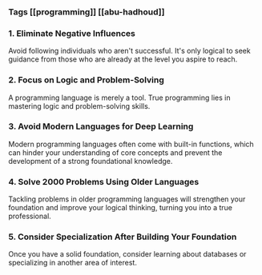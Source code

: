 
### Tags [[programming]] [[abu-hadhoud]] 


### 1. **Eliminate Negative Influences**

Avoid following individuals who aren't successful. It's only logical to seek guidance from those who are already at the level you aspire to reach.

### 2. **Focus on Logic and Problem-Solving**

A programming language is merely a tool. True programming lies in mastering logic and problem-solving skills.

### 3. **Avoid Modern Languages for Deep Learning**

Modern programming languages often come with built-in functions, which can hinder your understanding of core concepts and prevent the development of a strong foundational knowledge.

### 4. **Solve 2000 Problems Using Older Languages**

Tackling problems in older programming languages will strengthen your foundation and improve your logical thinking, turning you into a true professional.

### 5. **Consider Specialization After Building Your Foundation**

Once you have a solid foundation, consider learning about databases or specializing in another area of interest.



